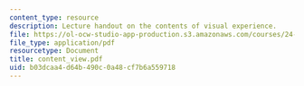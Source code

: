 ```yaml
---
content_type: resource
description: Lecture handout on the contents of visual experience.
file: https://ol-ocw-studio-app-production.s3.amazonaws.com/courses/24-500-topics-in-philosophy-of-mind-perceptual-experience-spring-2007/b03dcaa4d64b490c0a48cf7b6a559718_content_view.pdf
file_type: application/pdf
resourcetype: Document
title: content_view.pdf
uid: b03dcaa4-d64b-490c-0a48-cf7b6a559718
---
```

